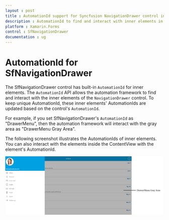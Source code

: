 ```yaml
---
layout : post
title : AutomationId support for Syncfusion NavigationDrawer control in Forms
description : AutomationId to find and interact with inner elements in NavigationDrawer.The SfNavigationDrawer control has built-in `AutomationId` for inner elements.
platform : Xamarin.Forms
control : SfNavigationDrawer
documentation : ug
---
```


# AutomationId for SfNavigationDrawer

The SfNavigationDrawer control has built-in `AutomationId` for inner elements. The `AutomationId` API allows the automation framework to find and interact with the inner elements of the `NavigationDrawer` control. To keep unique AutomationId, these inner elements' AutomationIds are updated based on the control's `AutomationId`. 

For example, if you set SfNavigationDrawer's `AutomationId` as "DrawerMenu", then the automation framework will interact with the gray area as "DrawerMenu Gray Area". 

The following screenshot illustrates the AutomationIds of inner elements. You can also interact with the elements inside the ContentView with the element's AutomationId.

![AutomationId Image](images/AutomationId.png)
